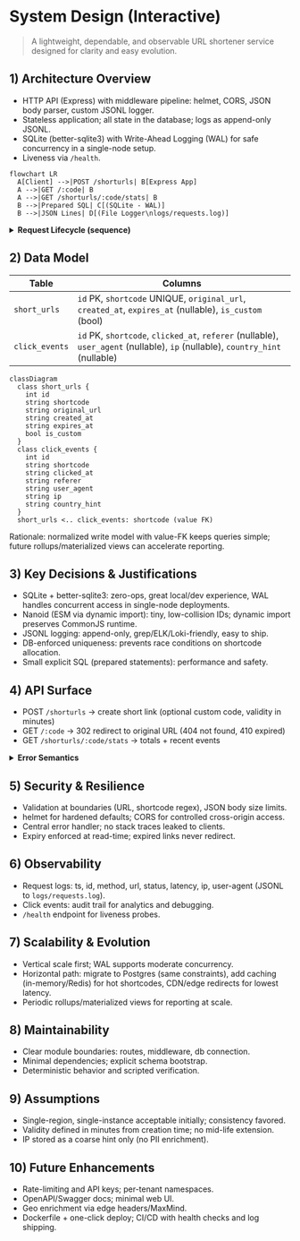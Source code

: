 # System Design (Interactive)

> A lightweight, dependable, and observable URL shortener service designed for clarity and easy evolution.

## 1) Architecture Overview

- HTTP API (Express) with middleware pipeline: helmet, CORS, JSON body parser, custom JSONL logger.
- Stateless application; all state in the database; logs as append-only JSONL.
- SQLite (better-sqlite3) with Write-Ahead Logging (WAL) for safe concurrency in a single-node setup.
- Liveness via `/health`.

```mermaid
flowchart LR
  A[Client] -->|POST /shorturls| B[Express App]
  A -->|GET /:code| B
  A -->|GET /shorturls/:code/stats| B
  B -->|Prepared SQL| C[(SQLite - WAL)]
  B -->|JSON Lines| D[(File Logger\nlogs/requests.log)]
```

<details>
<summary><b>Request Lifecycle (sequence)</b></summary>

```mermaid
sequenceDiagram
  participant C as Client
  participant E as Express (Middleware)
  participant DB as SQLite (better-sqlite3)
  participant LG as JSONL Logger

  C->>E: HTTP Request
  E->>LG: log start (ts, method, url)
  E->>DB: prepared statement (read/write)
  DB-->>E: result/row(s)
  E-->>C: HTTP Response (JSON/302)
  E->>LG: log finish (status, duration)
```

</details>

## 2) Data Model

| Table | Columns |
|------|---------|
| `short_urls` | `id` PK, `shortcode` UNIQUE, `original_url`, `created_at`, `expires_at` (nullable), `is_custom` (bool) |
| `click_events` | `id` PK, `shortcode`, `clicked_at`, `referer` (nullable), `user_agent` (nullable), `ip` (nullable), `country_hint` (nullable) |

```mermaid
classDiagram
  class short_urls {
    int id
    string shortcode
    string original_url
    string created_at
    string expires_at
    bool is_custom
  }
  class click_events {
    int id
    string shortcode
    string clicked_at
    string referer
    string user_agent
    string ip
    string country_hint
  }
  short_urls <.. click_events: shortcode (value FK)
```

Rationale: normalized write model with value-FK keeps queries simple; future rollups/materialized views can accelerate reporting.

## 3) Key Decisions & Justifications

- SQLite + better-sqlite3: zero-ops, great local/dev experience, WAL handles concurrent access in single-node deployments.
- Nanoid (ESM via dynamic import): tiny, low-collision IDs; dynamic import preserves CommonJS runtime.
- JSONL logging: append-only, grep/ELK/Loki-friendly, easy to ship.
- DB-enforced uniqueness: prevents race conditions on shortcode allocation.
- Small explicit SQL (prepared statements): performance and safety.

## 4) API Surface

- POST `/shorturls` → create short link (optional custom code, validity in minutes)
- GET `/:code` → 302 redirect to original URL (404 not found, 410 expired)
- GET `/shorturls/:code/stats` → totals + recent events

<details>
<summary><b>Error Semantics</b></summary>

| Status | When |
|-------:|------|
| 400 | Invalid URL or shortcode format |
| 404 | Shortcode not found |
| 409 | Custom shortcode already exists |
| 410 | Shortcode exists but is expired |

</details>

## 5) Security & Resilience

- Validation at boundaries (URL, shortcode regex), JSON body size limits.
- helmet for hardened defaults; CORS for controlled cross-origin access.
- Central error handler; no stack traces leaked to clients.
- Expiry enforced at read-time; expired links never redirect.

## 6) Observability

- Request logs: ts, id, method, url, status, latency, ip, user-agent (JSONL to `logs/requests.log`).
- Click events: audit trail for analytics and debugging.
- `/health` endpoint for liveness probes.

## 7) Scalability & Evolution

- Vertical scale first; WAL supports moderate concurrency.
- Horizontal path: migrate to Postgres (same constraints), add caching (in-memory/Redis) for hot shortcodes, CDN/edge redirects for lowest latency.
- Periodic rollups/materialized views for reporting at scale.

## 8) Maintainability

- Clear module boundaries: routes, middleware, db connection.
- Minimal dependencies; explicit schema bootstrap.
- Deterministic behavior and scripted verification.

## 9) Assumptions

- Single-region, single-instance acceptable initially; consistency favored.
- Validity defined in minutes from creation time; no mid-life extension.
- IP stored as a coarse hint only (no PII enrichment).

## 10) Future Enhancements

- Rate-limiting and API keys; per-tenant namespaces.
- OpenAPI/Swagger docs; minimal web UI.
- Geo enrichment via edge headers/MaxMind.
- Dockerfile + one-click deploy; CI/CD with health checks and log shipping.
